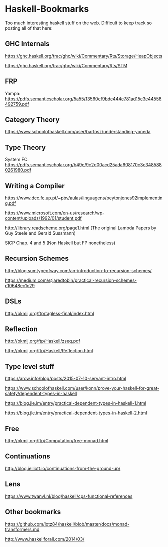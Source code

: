 # Haskell-Bookmarks
Too much interesting haskell stuff on the web. Difficult to keep track so posting all of that here:

GHC Internals
-------------
https://ghc.haskell.org/trac/ghc/wiki/Commentary/Rts/Storage/HeapObjects

https://ghc.haskell.org/trac/ghc/wiki/Commentary/Rts/STM

FRP
---
Yampa: https://pdfs.semanticscholar.org/5a55/13560ef9bdc444c781ad15c3e44558492759.pdf

Category Theory
---------------
https://www.schoolofhaskell.com/user/bartosz/understanding-yoneda

Type Theory
-----------
System FC: https://pdfs.semanticscholar.org/b49e/9c2d00acd25ada608170c3c3485880261980.pdf

Writing a Compiler
------------------
https://www.dcc.fc.up.pt/~pbv/aulas/linguagens/peytonjones92implementing.pdf

https://www.microsoft.com/en-us/research/wp-content/uploads/1992/01/student.pdf

http://library.readscheme.org/page1.html (The original Lambda Papers by Guy Steele and Gerald Sussmann)

SICP Chap. 4 and 5 (Non Haskell but FP nonetheless)

Recursion Schemes
-----------------
http://blog.sumtypeofway.com/an-introduction-to-recursion-schemes/

https://medium.com/@jaredtobin/practical-recursion-schemes-c10648ec1c29

DSLs
----
http://okmij.org/ftp/tagless-final/index.html

Reflection
----------
http://okmij.org/ftp/Haskell/zseq.pdf 

http://okmij.org/ftp/Haskell/Reflection.html

Type level stuff
----------------
https://arow.info/blog/posts/2015-07-10-servant-intro.html

https://www.schoolofhaskell.com/user/konn/prove-your-haskell-for-great-safety/dependent-types-in-haskell

https://blog.jle.im/entry/practical-dependent-types-in-haskell-1.html

https://blog.jle.im/entry/practical-dependent-types-in-haskell-2.html

Free
----
http://okmij.org/ftp/Computation/free-monad.html

Continuations
-------------
http://blog.ielliott.io/continuations-from-the-ground-up/

Lens
----
https://www.twanvl.nl/blog/haskell/cps-functional-references


Other bookmarks
---------------
https://github.com/lotz84/haskell/blob/master/docs/monad-transformers.md

http://www.haskellforall.com/2014/03/
